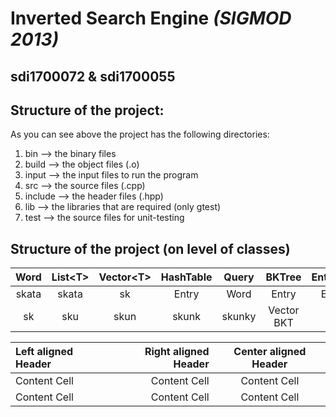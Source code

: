# **Inverted Search Engine** *(SIGMOD 2013)*
## **sdi1700072** & **sdi1700055**

## Structure of the project:
As you can see above the project has the following directories:
 1) bin        -->   the binary files
 2) build      -->   the object files (.o)
 3) input      -->   the input files to run the program
 4) src        -->   the source files (.cpp)
 5) include    -->   the header files (.hpp)
 6) lib        -->   the libraries that are required (only gtest)
 7) test       -->   the source files for unit-testing

## Structure of the project (on level of classes)

  Word | List\<T\> | Vector\<T\> | HashTable | Query | BKTree | EntryList | Index
   | :---: | :---: | :---: | :---: | :---: | :---: | :---: | :---: 
     skata	| skata | sk | Entry | Word  | Entry  | Entry | BKTree
        sk | sku | skun | skunk | skunky | Vector BKT | me | choco
        
        
        
Left aligned Header | Right aligned Header | Center aligned Header
| :--- | ---: | :---:
Content Cell  | Content Cell | Content Cell
Content Cell  | Content Cell | Content Cell

